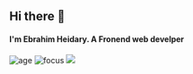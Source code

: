 ## Hi there 👋
#### I'm Ebrahim Heidary. A Fronend web develper


<!-- Here are some ideas to get you started:

- 🔭 I’m currently working on a Music Player
- 🌱 I’m currently learning React
- 👯 I’m looking to collaborate on ...
- 🤔 I’m looking for help with ...
- 💬 Ask me about Javascript, CCS And React
- 📫 How to reach me: ...
- 😄 Pronouns: ... 
-->


![age](https://img.shields.io/badge/age-19-blue)
![focus](https://img.shields.io/badge/focus-frontend-blue)
<a href="https://github.com/Ebrahim780">
  <img src="https://github-readme-stats.vercel.app/api?username=Ebrahim780&hide=stars&show_icons=true&theme=react">
<!-- ![Github States](https://github-readme-stats.vercel.app/api?username=Ebrahim780&hide=stars&show_icons=true&theme=react) -->
</a>

<!-- ![Top Langs](https://github-readme-stats.vercel.app/api/top-langs/?username=Ebrahim780&theme=react) -->
